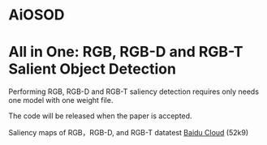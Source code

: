 # AiOSOD
# All in One: RGB, RGB-D and RGB-T Salient Object Detection

Performing RGB, RGB-D and RGB-T saliency detection requires only needs one model with one weight file.

The code will be released when the paper is accepted.

Saliency maps of RGB，RGB-D, and RGB-T datatest
[Baidu Cloud](https://pan.baidu.com/s/17NEQW2NKeAOhpwjEwTbc1g?pwd=52k9)   (52k9)  
